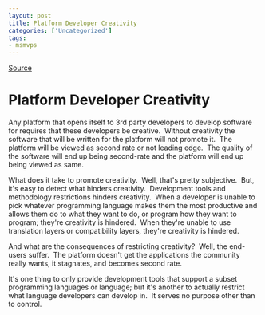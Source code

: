 ```yaml
---
layout: post
title: Platform Developer Creativity
categories: ['Uncategorized']
tags:
- msmvps
---
```

[Source](http://blogs.msmvps.com/peterritchie/2010/04/10/platform-developer-creativity/ "Permalink to Platform Developer Creativity")

# Platform Developer Creativity

Any platform that opens itself to 3rd party developers to develop software for requires that these developers be creative.  Without creativity the software that will be written for the platform will not promote it.  The platform will be viewed as second rate or not leading edge.  The quality of the software will end up being second-rate and the platform will end up being viewed as same.

What does it take to promote creativity.  Well, that's pretty subjective.  But, it's easy to detect what hinders creativity.  Development tools and methodology restrictions hinders creativity.  When a developer is unable to pick whatever programming language makes them the most productive and allows them do to what they want to do, or program how they want to program; they're creativity is hindered.  When they're unable to use translation layers or compatibility layers, they're creativity is hindered. 

And what are the consequences of restricting creativity?  Well, the end-users suffer.  The platform doesn't get the applications the community really wants, it stagnates, and becomes second rate. 

It's one thing to only provide development tools that support a subset programming languages or language; but it's another to actually restrict what language developers can develop in.  It serves no purpose other than to control.

